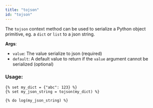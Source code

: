 ```yaml
---
title: "tojson"
id: "tojson"
---
```


The `tojson` context method can be used to serialize a Python object primitive, eg. a `dict` or `list` to a json string.

__Args__:
 * `value`: The value serialize to json (required)
 * `default`: A default value to return if the `value` argument cannot be serialized (optional)

### Usage:
```
{% set my_dict = {"abc": 123} %}
{% set my_json_string = tojson(my_dict) %}

{% do log(my_json_string) %}
```